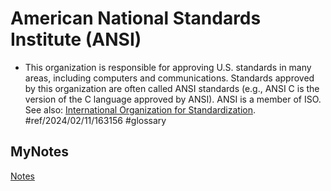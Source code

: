 # American National Standards Institute (ANSI)
- This organization is responsible for approving U.S. standards in many areas, including computers and communications. Standards approved by this organization are often called ANSI standards (e.g., ANSI C is the version of the C language approved by ANSI). ANSI is a member of ISO. See also: [International Organization for Standardization](iso.md). #ref/2024/02/11/163156 #glossary
## MyNotes
[Notes](mynotes/american-national-standards-institute-notes.md)
